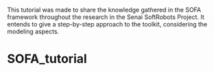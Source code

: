 This tutorial was made to share the knowledge gathered in the SOFA framework throughout the research in the Senai SoftRobots Project.
It entends to give a step-by-step approach to the toolkit, considering the modeling aspects.

# SOFA_tutorial
